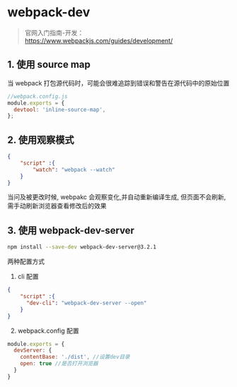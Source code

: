 # webpack-dev

>官网入门指南-开发：https://www.webpackjs.com/guides/development/

## 1. 使用 source map
当 webpack 打包源代码时，可能会很难追踪到错误和警告在源代码中的原始位置
``` javascript
//webpack.config.js
module.exports = {
  devtool: 'inline-source-map',
};

```
## 2. 使用观察模式
``` json
{
    "script" :{
        "watch": "webpack --watch"
    }
}

```
当问及被更改时候, webpakc 会观察变化,并自动重新编译生成, 但页面不会刷新, 需手动刷新浏览器查看修改后的效果

## 3. 使用 webpack-dev-server
``` bash
npm install --save-dev webpack-dev-server@3.2.1
```
两种配置方式
1. cli 配置
``` json
{
    "script" :{
      "dev-cli": "webpack-dev-server --open"
    }
}
```
2. webpack.config 配置
``` javascript
module.exports = {
  devServer: {
    contentBase: './dist', //设置dev目录
    open: true //是否打开浏览器
  }
}
```
